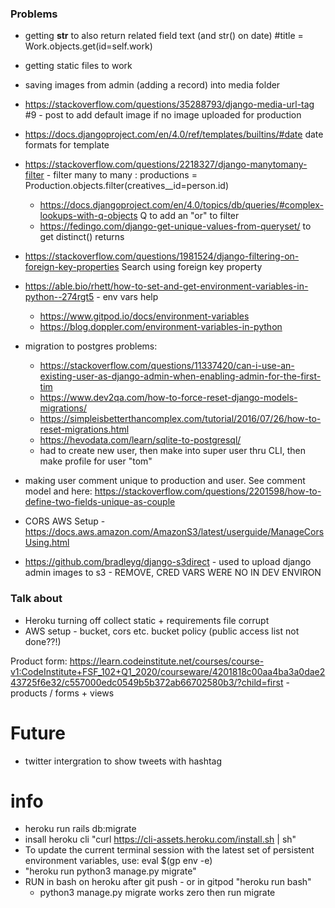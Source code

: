### Problems
* getting __str__ to also return related field text (and str() on date) #title = Work.objects.get(id=self.work)
* getting static files to work
* saving images from admin (adding a record) into media folder
* https://stackoverflow.com/questions/35288793/django-media-url-tag #9 - post to add default image if no image uploaded for production
* https://docs.djangoproject.com/en/4.0/ref/templates/builtins/#date date formats for template
* https://stackoverflow.com/questions/2218327/django-manytomany-filter - filter many to many : productions = Production.objects.filter(creatives__id=person.id)
    * https://docs.djangoproject.com/en/4.0/topics/db/queries/#complex-lookups-with-q-objects Q to add an "or" to filter
    * https://fedingo.com/django-get-unique-values-from-queryset/ to get distinct() returns
* https://stackoverflow.com/questions/1981524/django-filtering-on-foreign-key-properties Search using foreign key property
* https://able.bio/rhett/how-to-set-and-get-environment-variables-in-python--274rgt5 - env vars help
    * https://www.gitpod.io/docs/environment-variables
    * https://blog.doppler.com/environment-variables-in-python
* migration to postgres problems:
    * https://stackoverflow.com/questions/11337420/can-i-use-an-existing-user-as-django-admin-when-enabling-admin-for-the-first-tim
    * https://www.dev2qa.com/how-to-force-reset-django-models-migrations/
    * https://simpleisbetterthancomplex.com/tutorial/2016/07/26/how-to-reset-migrations.html
    * https://hevodata.com/learn/sqlite-to-postgresql/
    * had to create new user, then make into super user thru CLI, then make profile for user "tom"
* making user comment unique to production and user. See comment model and here: https://stackoverflow.com/questions/2201598/how-to-define-two-fields-unique-as-couple
    
* CORS AWS Setup - https://docs.aws.amazon.com/AmazonS3/latest/userguide/ManageCorsUsing.html
* https://github.com/bradleyg/django-s3direct - used to upload django admin images to s3 - REMOVE, CRED VARS WERE NO IN DEV ENVIRON

### Talk about
* Heroku turning off collect static + requirements file corrupt
* AWS setup - bucket, cors etc. bucket policy (public access list not done??!)

Product form: https://learn.codeinstitute.net/courses/course-v1:CodeInstitute+FSF_102+Q1_2020/courseware/4201818c00aa4ba3a0dae243725f6e32/c557000edc0549b5b372ab66702580b3/?child=first - products / forms + views


# Future
* twitter intergration to show tweets with hashtag


# info
* heroku run rails db:migrate
* insall heroku cli "curl https://cli-assets.heroku.com/install.sh | sh"
* To update the current terminal session with the latest set of persistent environment variables, use: eval $(gp env -e)
* "heroku run python3 manage.py migrate"
* RUN in bash on heroku after git push - or in gitpod "heroku run bash"
    * python3 manage.py migrate works zero then run migrate